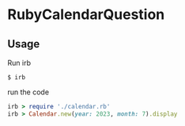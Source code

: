 # RubyCalendarQuestion

## Usage

Run irb

```shell
$ irb
```

run the code

```ruby
irb > require './calendar.rb'
irb > Calendar.new(year: 2023, month: 7).display
```
